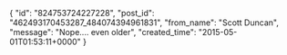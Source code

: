  {
   "id": "824753724227228",
   "post_id": "462493170453287_484074394961831",
   "from_name": "Scott Duncan",
   "message": "Nope.... even older",
   "created_time": "2015-05-01T01:53:11+0000"
 }
